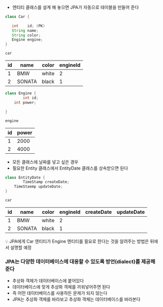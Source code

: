 - 엔티티 클래스를 설계 해 놓으면 JPA가 자동으로 테이블을 만들어 준다

```java
class Car {
	
   int    id; (PK)
   String name;
   String color;
   Engine engine;
}
```

`car`

| id | name | color | engineId |
| --- | --- | --- | --- |
| 1 | BMW | white | 2 |
| 2 | SONATA | black | 1 |

```java
class Engine {
		int id;
    int power;
   
}
```

`engine`

| id | power |
| --- | --- |
| 1 | 2000 |
| 2 | 4000 |

- 모든 클래스에 날짜를 넣고 싶은 경우
- 필요한 Entity 클래스에서 EntityDate 클래스를 상속받으면 된다

```java
class EntityDate {
		TimeStamp createDate;
    TimeStaemp updateDate;
}
```

`car`

| id | name | color | engineId | createDate | updateDate |
| --- | --- | --- | --- | --- | --- |
| 1 | BMW | white | 2 |  |  |
| 2 | SONATA | black | 1 |  |  |

<aside>
💡 JPA에게 Car 엔티티가 Engine 엔티티를 필요로 한다는 것을 알려주는 방법은 뒤에서 설명할 예정

</aside>

### JPA는 다양한 데이터베이스에 대응할 수 있도록 방언(dialect)를 제공해 준다

- 추상화 객체가 데이터베이스에 붙어있다
- 데이터베이스에 맞게 추상화 객체를 끼워넣어주면 된다
- 즉  어떤 데이터베이스를 사용하든 문제가 되지 않는다
- JPA는 추상화 객체를 바라보고 추상화 객체는 데이터베이스를 바라본다